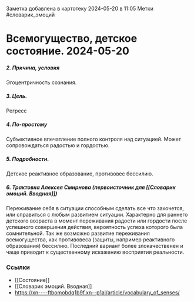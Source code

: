 Заметка добавлена в картотеку 2024-05-20 в 11:05
Метки #словарик_эмоций 

#  Всемогущество, детское состояние. 2024-05-20

##### 2. Причина, условия
Эгоцентричность сознания.
##### 3. Цель.
Регресс
##### 4. По-простому
Субъективное впечатление полного контроля над ситуацией. Может сопровождаться радостью и гордостью.
##### 5. Подробности.
Детское реактивное образование, противовес бессилию.
##### 6. Трактовка Алексея Смирнова (первоисточник для [[Словарик эмоций. Вводная]])
Переживание себя в ситуации способным сделать все что захочется, или справиться с любым развитием ситуации. Характерно для раннего детского возраста в момент переживания радости или гордости после успешного совершения действия, вероятность успеха которого была сомнительной. Так же возможно развитие переживания всемогущества, как противовеса (защиты, например реактивного образования) бессилию. Последний вариант более злокачественен и чаще приводит к существенному искажению восприятия реальности.


### Ссылки
- [[Состояние]]
- [[Словарик эмоций. Вводная]]
- https://xn----ftbomobdq1b9f.xn--p1ai/article/vocabulary_of_senses/




